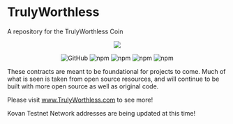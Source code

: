 # TrulyWorthless
A repository for the TrulyWorthless Coin

<p align="center">
    <img src="https://raw.githubusercontent.com/amshirif/TrulyWorthless/main/images/TrulyWorthlessLogo.png">
</p>

<p align="center">
  <img alt="GitHub" src="https://img.shields.io/github/license/amshirif/TrulyWorthless">
  <img alt="npm" src="https://img.shields.io/npm/v/@openzeppelin/contracts?label=Openzeppelin">
  <img alt="npm" src="https://img.shields.io/npm/v/web3?label=web3">
  <img alt="npm" src="https://img.shields.io/npm/v/truffle?label=truffle">
  <img alt="npm" src="https://img.shields.io/npm/v/solidity-coverage?label=solidity-coverage&logo=npm">
</p>

These contracts are meant to be foundational for projects to come. Much of what is seen is taken from open source resources, and will continue to be built with more open source as well as original code.

Please visit www.TrulyWorthless.com to see more!

Kovan Testnet Network addresses are being updated at this time!
